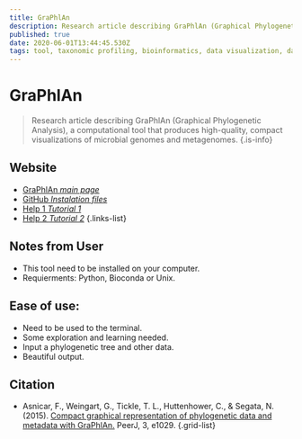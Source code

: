 ```yaml
---
title: GraPhlAn
description: Research article describing GraPhlAn (Graphical Phylogenetic Analysis), a computational tool that produces high-quality, compact visualizations of microbial genomes and metagenomes.
published: true
date: 2020-06-01T13:44:45.530Z
tags: tool, taxonomic profiling, bioinformatics, data visualization, data mapping, 2015, computational biology
---
```


# GraPhlAn

> Research article describing GraPhlAn (Graphical Phylogenetic Analysis), a computational tool that produces high-quality, compact visualizations of microbial genomes and metagenomes.
{.is-info}



## Website

- [GraPhlAn *main page*](http://segatalab.cibio.unitn.it/tools/graphlan/)
- [GitHub *Instalation files*](https://github.com/biobakery/graphlan)
- [Help 1 *Tutorial 1*](https://github.com/biobakery/graphlan/wiki)
- [Help 2 *Tutorial 2*](https://github.com/biobakery/biobakery/wiki/graphlan)
{.links-list}

## Notes from User
- This tool need to be installed on your computer.
- Requierments: Python, Bioconda or Unix.

## Ease of use:
- Need to be used to the terminal.
- Some exploration and learning needed.
- Input a phylogenetic tree and other data.
- Beautiful output.

## Citation

- Asnicar, F., Weingart, G., Tickle, T. L., Huttenhower, C., & Segata, N. (2015). [Compact graphical representation of phylogenetic data and metadata with GraPhlAn.](https://peerj.com/articles/1029/) PeerJ, 3, e1029.
{.grid-list}